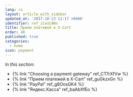 ```yaml
---
lang: ru
layout: article_with_sidebar
updated_at: '2017-10-23 11:17 +0400'
identifier: ref_iCw1CANs
title: Прием платежей в X-Cart
order: 40
published: true
categories:
  - home
icon: payment
---
```

_In this section:_

*   {% link "Choosing a payment gateway" ref_CT7rXfVw %}
*   {% link "Прием платежей в X-Cart" ref_guGkzxGn %}
*   {% link "PayPal" ref_g8OosGK4 %}
*   {% link "Яндекс.Касса" ref_baAbXfEo %}